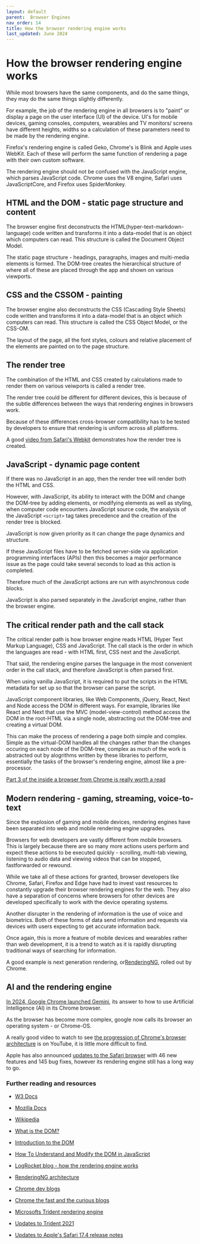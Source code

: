 ```yaml
---
layout: default
parent:  Browser Engines
nav_order: 14
title: How the browser rendering engine works
last_updated: June 2024
---
```


# How the browser rendering engine works

While most browsers have the same components, and do the same things, they may do the same things slightly differently.

For example, the job of the rendering engine in all browsers is to "paint" or display a page on the user interface (UI) of the device. UI's for mobile devices, gaming consoles, computers, wearables and TV monitors/ screens have different heights, widths so a calculation of these parameters need to be made by the rendering engine.

Firefox's rendering engine is called Geko, Chrome's is Blink and Apple uses WebKit. Each of these will perform the same function of rendering a page with their own custom software.

The rendering engine should not be confused with the JavaScript engine, which parses JavaScript code. Chrome uses the V8 engine, Safari uses JavaScriptCore, and Firefox uses SpiderMonkey.

## HTML and the DOM - static page structure and content

The browser engine first deconstructs the HTML(hyper-text-markdown-language) code written and transforms it into a data-model that is an object which computers can read. This structure is called the Document Object Model.

The static page structure - headings, paragraphs, images and multi-media elements is formed. The DOM-tree creates the hierarchical structure of where all of these are placed through the app and shown on various viewports.

## CSS and the CSSOM - painting

The browser engine also deconstructs the CSS (Cascading Style Sheets) code written and transforms it into a data-model that is an object which computers can read. This structure is called the CSS Object Model, or the CSS-OM.

The layout of the page, all the font styles, colours and relative placement of the elements are painted on to the page structure.

## The render tree

The combination of the HTML and CSS created by calculations made to render them on various veiwports is called a render tree.

The render tree could be different for different devices, this is because of the subtle differences between the ways that rendering engines in browsers work.

Because of these differences cross-browser compatibility has to be tested by developers to ensure that rendering is uniform across all platforms.

A good [video from Safari's Webkit](https://www.youtube.com/watch?v=YmbvpkjHDjU) demonstrates how the render tree is created.

## JavaScript - dynamic page content

If there was no JavaScript in an app, then the render tree will render both the HTML and CSS.

However, with JavaScript, its ability to interact with the DOM and change the DOM-tree by adding elements, or modifying elements as well as styling, when computer code encounters JavaScript source code, the analysis of the JavaScript `<script>` tag takes precedence and the creation of the render tree is blocked.

JavaScript is now given priority as it can change the page dynamics and structure.

If these JavaScript files have to be fetched server-side via application programming interfaces (APIs) then this becomes a major performance issue as 
the page could take several seconds to load as this action is completed.

Therefore much of the JavaScript actions are run with asynchronous code blocks.

JavaScript is also parsed separately in the JavaScript engine, rather than the browser engine.

## The critical render path and the call stack

The critical render path is how browser engine reads  HTML (Hyper Text Markup Language), CSS and JavaScript. The call stack is the order in which the languages are read - with HTML first, CSS next and the JavaScript.

That said, the rendering engine parses the language in the most convenient order in the call stack, and therefore JavaScript is often parsed first.

When using vanilla JavaScript, it is required to put the scripts in the HTML metadata for set up so that the browser can parse the script. 

JavaScript component libraries, like Web Components, jQuery, React, Next and Node access the DOM in different ways. For example, libraries like React and Next that use the MVC (model-view-control) method access the DOM in the root-HTML via a single node, abstracting out the DOM-tree and creating a virtual DOM. 

This can make the process of rendering a page both simple and complex. Simple as the virtual-DOM handles all the changes rather than the changes occuring on each node of the DOM-tree, complex as much of the work is abstracted out by alogrithms written by these libraries to perform, essentially the tasks of the browser's rendering engine, almost like a pre-processor.

[Part 3 of the inside a browser from Chrome is really worth a read](https://developer.chrome.com/blog/inside-browser-part3)

## Modern rendering - gaming, streaming, voice-to-text

Since the explosion of gaming and mobile devices, rendering engines have been separated into web and mobile rendering engine upgrades.

Browsers for web developers are vastly different from mobile browsers. This is largely because there are so many more actions users perform and expect these actions to be executed quickly - scrolling, multi-tab viewing, listening to audio data and viewing videos that can be stopped, fastforwarded or rewound.

While we take all of these actions for granted, browser developers like Chrome, Safari, Firefox and Edge have had to invest vast resources to constantly upgrade their browser rendering engines for the web. They also have a separation of concerns where browsers for other devices are developed specifically to work with the device operating systems.

Another disrupter in the rendering of information is the use of voice and biometrics. Both of these forms of data send information and requests via devices with users expecting to get accurate information back.

Once again, this is more a feature of mobile devices and wearables rather than web development, it is a trend to watch as it is rapidly disrupting traditional ways of searching for information.

A good example is next generation rendering, or[RenderingNG](https://www.youtube.com/watch?v=sUbJPHYKZkU), rolled out by Chrome.


## AI and the rendering engine

[In 2024, Google Chrome launched Gemini](https://www.youtube.com/watch?v=D7dA5KY5FEo), its answer to how to use Artificial Intelligence (AI) in its Chrome browser.

As the browser has become more complex, google now calls its browser an operating system - or Chrome-OS. 

A really good video to watch to see [the progression of Chrome's browser architecture](https://www.youtube.com/watch?v=PzzNuCk-e0Y) is on YouTube, it is little more difficult to find.

Apple has also announced [updates to the Safari browser](https://blog.logrocket.com/understanding-latest-webkit-features-safari-17-4/?utm_source=newsletter&utm_medium=em&utm_campaign=24Q2_EM_TheReplay_240604&mkt_tok=NzQwLUxLTS0yNjMAAAGTgsDXUMUVBPSyDviyQrCH26K74CLjJKkdDmM2_mSupg_Hi6l46L9EaYzZrnmbiziM9T6RbxH4COtwLJnI1V8YfuiZSIbtT8KdLLUrl6OGU7M#utm_source%3Dnewsletter%26utm_medium%3Dem%26utm_campaign%3D24Q2_EM_TheReplay_240604%26mkt_tok%3DNzQwLUxLTS0yNjMAAAGTgsDXUMUVBPSyDviyQrCH26K74CLjJKkdDmM2_mSupg_Hi6l46L9EaYzZrnmbiziM9T6RbxH4COtwLJnI1V8YfuiZSIbtT8KdLLUrl6OGU7M) with 46 new features and 145 bug fixes, however its rendering engine still has a long way to go. 


### Further reading and resources

- [W3 Docs](https://www.w3.org/TR/DOM-Level-2-Core/introduction.html)

- [Mozilla Docs](https://developer.mozilla.org/en-US/docs/Web/API/Document_Object_Model/Introduction)

- [Wikipedia](https://en.wikipedia.org/wiki/Document_Object_Model)

- [What is the DOM?](https://css-tricks.com/dom/)

- [Introduction to the DOM](https://developer.mozilla.org/en-US/docs/Web/API/Document_Object_Model/Introduction)

- [How To Understand and Modify the DOM in JavaScript](https://www.digitalocean.com/community/tutorials/introduction-to-the-dom)

- [LogRocket blog - how the rendering engine works](https://blog.logrocket.com/how-browser-rendering-works-behind-scenes/)

- [RenderingNG architecture](https://blog.chromium.org/2021/10/renderingng.html)

- [Chrome dev blogs](https://developer.chrome.com/blog)

- [Chrome the fast and the curious blogs](https://blog.chromium.org/search/label/the%20fast%20and%20the%20curious)

- [Microsofts Trident rendering engine](https://www.youtube.com/watch?v=tPKiCu37VmY)

- [Updates to Trident 2021](https://www.youtube.com/watch?v=sU0WRZ0kkNo)

- [Updates to Apple's Safari 17.4 release notes](https://developer.apple.com/documentation/safari-release-notes/safari-17_4-release-notes)
